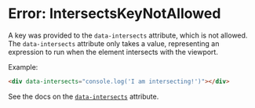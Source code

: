 # Error: IntersectsKeyNotAllowed

A key was provided to the `data-intersects` attribute, which is not allowed. The `data-intersects` attribute only takes a value, representing an expression to run when the element intersects with the viewport.

Example:

```html
<div data-intersects="console.log('I am intersecting!')"></div>
```

See the docs on the [`data-intersects`](https://data-star.dev/reference/plugins_visibility#intersects) attribute.